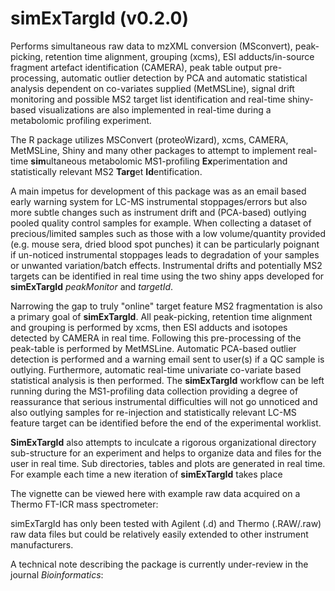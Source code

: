 # simExTargId (v0.2.0)
Performs simultaneous raw data to mzXML conversion (MSconvert), peak-picking, retention time alignment, grouping (xcms), ESI adducts/in-source fragment artefact identification (CAMERA), peak table output pre-processing, automatic outlier detection by PCA and automatic  statistical analysis dependent on co-variates supplied (MetMSLine), signal drift monitoring and possible MS2 target list identification and real-time shiny-based visualizations are also implemented in real-time during a metabolomic profiling experiment.

The R package utilizes MSConvert (proteoWizard), xcms, CAMERA, MetMSLine, Shiny and many other packages to attempt to implement real-time **sim**ultaneous metabolomic MS1-profiling **Ex**perimentation and statistically relevant MS2 **Targ**et **Id**entification.

A main impetus for development of this package was as an email based early warning system for LC-MS instrumental stoppages/errors but also more subtle changes such as instrument drift and (PCA-based) outlying pooled quality control samples for example. When collecting a dataset of precious/limited samples such as those with a low volume/quantity provided (e.g. mouse sera, dried blood spot punches) it can be particularly poignant if un-noticed instrumental stoppages leads to degradation of your samples or unwanted variation/batch effects.
Instrumental drifts and potentially MS2 targets can be identified in real time using the two shiny apps developed for **simExTargId** *peakMonitor* and *targetId*.

Narrowing the gap to truly "online" target feature MS2 fragmentation is also a primary goal of **simExTargId**. All peak-picking, retention time alignment and grouping is performed by xcms, then ESI adducts and isotopes detected by CAMERA in real time. Following this pre-processing of the peak-table is performed by MetMSLine. Automatic PCA-based outlier detection is performed and a warning email sent to user(s) if a QC sample is outlying. Furthermore, automatic real-time univariate co-variate based statistical analysis is then performed. 
The **simExTargId** workflow can be left running during the MS1-profiling data collection providing a degree of reassurance that serious instrumental difficulties will not go unnoticed and also outlying samples for re-injection and statistically relevant LC-MS feature target can be identified before the end of the experimental worklist.

**SimExTargId** also attempts to inculcate a rigorous organizational directory sub-structure for an experiment and helps to organize data and files for the user in real time. Sub directories, tables and plots are generated in real time. For example each time a new iteration of **simExTargId** takes place

The vignette can be viewed here with example raw data acquired on a Thermo FT-ICR mass spectrometer:

simExTargId has only been tested with Agilent (.d) and Thermo (.RAW/.raw) raw data files but could be relatively easily extended to other instrument manufacturers. 

A technical note describing the package is currently under-review in the journal *Bioinformatics*:

 
